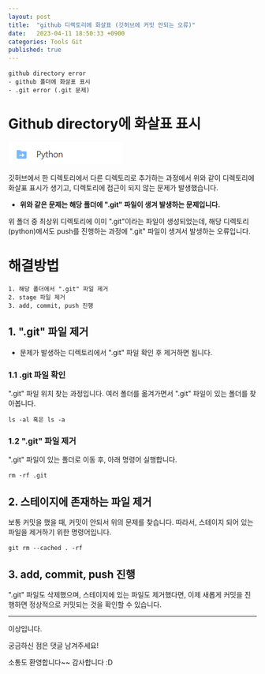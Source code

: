 ```yaml
---
layout: post
title:  "github 디렉토리에 화살표 (깃허브에 커밋 안되는 오류)"
date:   2023-04-11 18:50:33 +0900
categories: Tools Git
published: true
---
```

```
github directory error
- github 폴더에 화살표 표시
- .git error (.git 문제)
```

# Github directory에 화살표 표시

![github_dir_error](/assets/img/Tools/Git/Github_dir_error/github_dir_error.png)

깃허브에서 한 디렉토리에서 다른 디렉토리로 추가하는 과정에서 위와 같이 디렉토리에 화살표 표시가 생기고, 디렉토리에 접근이 되지 않는 문제가 발생했습니다.

- **위와 같은 문제는 해당 폴더에 ".git" 파일이 생겨 발생하는 문제입니다.**

위 폴더 중 최상위 디렉토리에 이미 ".git"이라는 파일이 생성되었는데, 해당 디렉토리(python)에서도 push를 진행하는 과정에 ".git" 파일이 생겨서 발생하는 오류입니다.

# 해결방법

```
1. 해당 폴더에서 ".git" 파일 제거
2. stage 파일 제거
3. add, commit, push 진행
```

## 1. ".git" 파일 제거

- 문제가 발생하는 디렉토리에서 ".git" 파일 확인 후 제거하면 됩니다.

### 1.1 .git 파일 확인
".git" 파일 위치 찾는 과정입니다. 여러 폴더를 옮겨가면서 ".git" 파일이 있는 폴더를 찾아봅니다.

```
ls -al 혹은 ls -a
```

### 1.2 ".git" 파일 제거

".git" 파일이 있는 폴더로 이동 후, 아래 명령어 실행합니다.

```
rm -rf .git
```

## 2. 스테이지에 존재하는 파일 제거
보통 커밋을 했을 때, 커밋이 안되서 위의 문제를 찾습니다. 따라서, 스테이지 되어 있는 파일을 제거하기 위한 명령어입니다.

```
git rm --cached . -rf
```

## 3. add, commit, push 진행

".git" 파일도 삭제했으며, 스테이지에 있는 파일도 제거했다면, 이제 새롭게 커밋을 진행하면 정상적으로 커밋되는 것을 확인할 수 있습니다.

---

이상입니다.

궁금하신 점은 댓글 남겨주세요!

소통도 환영합니다~~ 감사합니다 :D